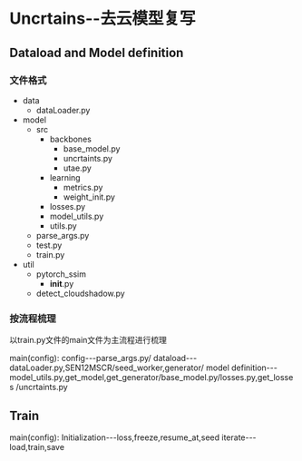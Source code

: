 # Uncrtains--去云模型复写

## Dataload and Model definition

### 文件格式
- data
  - dataLoader.py
- model
  - src
    - backbones
      - base_model.py
      - uncrtaints.py
      - utae.py
    - learning
      - metrics.py
      - weight_init.py
    - losses.py
    - model_utils.py
    - utils.py
  - parse_args.py
  - test.py
  - train.py
- util
  - pytorch_ssim
    - __init__.py
  - detect_cloudshadow.py
 
### 按流程梳理
  以train.py文件的main文件为主流程进行梳理

main(config):
  config---parse_args.py/
  dataload---dataLoader.py,SEN12MSCR/seed_worker,generator/
  model definition---model_utils.py,get_model,get_generator/base_model.py/losses.py,get_losses
                                                          /uncrtaints.py
                                                          
## Train

main(config):
  Initialization---loss,freeze,resume_at,seed
  iterate---load,train,save
  
  
